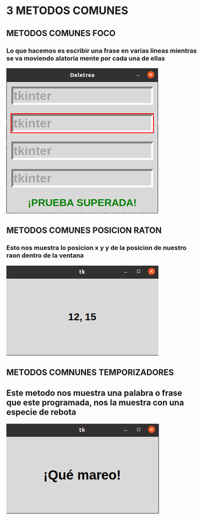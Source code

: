 # 3 METODOS COMUNES
## METODOS COMUNES FOCO
### Lo que hacemos es escribir una frase en varias lineas mientras se va moviendo alatoria mente por cada una de ellas 
![metodos_comunes_foco](FOCO.png "1")
## METODOS COMUNES POSICION RATON
### Esto nos muestra lo posicion x y y de la posicion de nuestro raon dentro de la ventana 

![metodos_comunes_posicion_raton](PosicionRaton.png "2")
## METODOS COMNUNES TEMPORIZADORES

## Este metodo nos muestra una palabra o frase que este programada, nos la muestra con una especie de rebota 
![metodos_comunes_temporizadores](Temporizador.png "3")